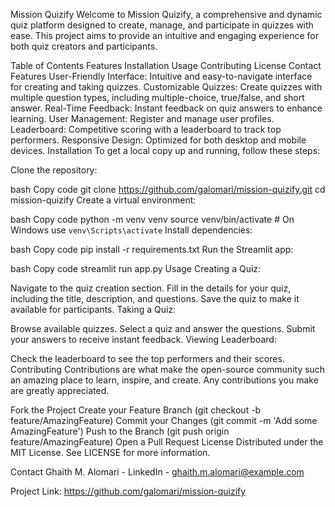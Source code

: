 Mission Quizify
Welcome to Mission Quizify, a comprehensive and dynamic quiz platform designed to create, manage, and participate in quizzes with ease. This project aims to provide an intuitive and engaging experience for both quiz creators and participants.

Table of Contents
Features
Installation
Usage
Contributing
License
Contact
Features
User-Friendly Interface: Intuitive and easy-to-navigate interface for creating and taking quizzes.
Customizable Quizzes: Create quizzes with multiple question types, including multiple-choice, true/false, and short answer.
Real-Time Feedback: Instant feedback on quiz answers to enhance learning.
User Management: Register and manage user profiles.
Leaderboard: Competitive scoring with a leaderboard to track top performers.
Responsive Design: Optimized for both desktop and mobile devices.
Installation
To get a local copy up and running, follow these steps:

Clone the repository:

bash
Copy code
git clone https://github.com/galomari/mission-quizify.git
cd mission-quizify
Create a virtual environment:

bash
Copy code
python -m venv venv
source venv/bin/activate   # On Windows use `venv\Scripts\activate`
Install dependencies:

bash
Copy code
pip install -r requirements.txt
Run the Streamlit app:

bash
Copy code
streamlit run app.py
Usage
Creating a Quiz:

Navigate to the quiz creation section.
Fill in the details for your quiz, including the title, description, and questions.
Save the quiz to make it available for participants.
Taking a Quiz:

Browse available quizzes.
Select a quiz and answer the questions.
Submit your answers to receive instant feedback.
Viewing Leaderboard:

Check the leaderboard to see the top performers and their scores.
Contributing
Contributions are what make the open-source community such an amazing place to learn, inspire, and create. Any contributions you make are greatly appreciated.

Fork the Project
Create your Feature Branch (git checkout -b feature/AmazingFeature)
Commit your Changes (git commit -m 'Add some AmazingFeature')
Push to the Branch (git push origin feature/AmazingFeature)
Open a Pull Request
License
Distributed under the MIT License. See LICENSE for more information.

Contact
Ghaith M. Alomari - LinkedIn - ghaith.m.alomari@example.com

Project Link: https://github.com/galomari/mission-quizify
